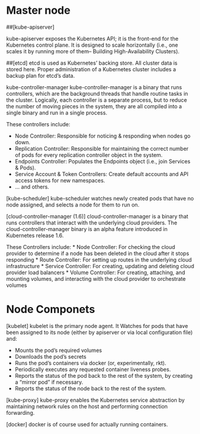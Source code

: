 # Master node


##[kube-apiserver]

kube-apiserver exposes the Kubernetes API; it is the front-end for the Kubernetes control plane. It is designed to scale horizontally (i.e., one scales it by running more of them– Building High-Availability Clusters).

##[etcd]
etcd is used as Kubernetes’ backing store. All cluster data is stored here. Proper administration of a Kubernetes cluster includes a backup plan for etcd’s data.

kube-controller-manager
kube-controller-manager is a binary that runs controllers, which are the background threads that handle routine tasks in the cluster. Logically, each controller is a separate process, but to reduce the number of moving pieces in the system, they are all compiled into a single binary and run in a single process.

These controllers include:
* Node Controller: Responsible for noticing & responding when nodes go down.
* Replication Controller: Responsible for maintaining the correct number of pods for every replication controller object in the system.
* Endpoints Controller: Populates the Endpoints object (i.e., join Services & Pods).
* Service Account & Token Controllers: Create default accounts and API access tokens for new namespaces.
* ... and others.

[kube-scheduler]
kube-scheduler watches newly created pods that have no node assigned, and selects a node for them to run on.

[cloud-controller-manager (1.6)]
cloud-controller-manager is a binary that runs controllers that interact with the underlying cloud providers. The cloud-controller-manager binary is an alpha feature introduced in Kubernetes release 1.6.

These Controllers include:
	* Node Controller: For checking the cloud provider to determine if a node has been deleted in the cloud after it stops responding
	* Route Controller: For setting up routes in the underlying cloud infrastructure
	* Service Controller: For creating, updating and deleting cloud provider load balancers
	* Volume Controller: For creating, attaching, and mounting volumes, and interacting with the cloud provider to orchestrate volumes

# Node Componets

[kubelet]
kubelet is the primary node agent. 
It Watches for pods that have been assigned to its node (either by apiserver or via local configuration file) and:

* Mounts the pod’s required volumes
* Downloads the pod’s secrets
* Runs the pod’s containers via docker (or, experimentally, rkt).
* Periodically executes any requested container liveness probes.
* Reports the status of the pod back to the rest of the system, by creating a “mirror pod” if necessary.
* Reports the status of the node back to the rest of the system.

[kube-proxy]
kube-proxy enables the Kubernetes service abstraction by maintaining network rules on the host and performing connection forwarding.

[docker]
docker is of course used for actually running containers.
